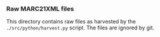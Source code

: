 ### Raw MARC21XML files

This directory contains raw files as harvested by the `./src/python/harvest.py` script. The files are ignored by git.